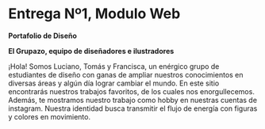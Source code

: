# Entrega Nº1, Modulo Web
**Portafolio de Diseño**

**El Grupazo, equipo de diseñadores e ilustradores**

¡Hola! Somos Luciano, Tomás y Francisca, un enérgico grupo de estudiantes de diseño con ganas de ampliar nuestros conocimientos en diversas áreas y algún día lograr cambiar el mundo. En este sitio encontrarás nuestros trabajos favoritos, de los cuales nos enorgullecemos. Además, te mostramos nuestro trabajo como hobby en nuestras cuentas de instagram. Nuestra identidad busca transmitir el flujo de energía con figuras y colores en movimiento.

